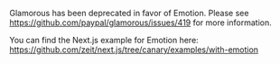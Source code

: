 Glamorous has been deprecated in favor of Emotion. Please see https://github.com/paypal/glamorous/issues/419 for more information.

You can find the Next.js example for Emotion here: https://github.com/zeit/next.js/tree/canary/examples/with-emotion
